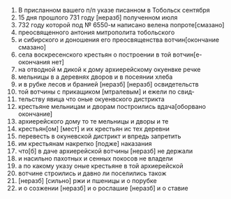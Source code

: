 
1. В присланном вашего п/п указе писанном в Тобольск сентября
2. 15 дня прошлого 731 году [неразб] полученном июля
3. 732 году которой под № 6550-м написано велена попроте[смазано]
4. преосвященного антония митрополита тобольского
5. и сибирского и доношения его преосвященства вотчин[окончание смазано]
6. села воскресенского крестьян о построении в той вотчин[е- окончания нет]
7. на отводной м дикой к дому архиерейскому окуенвке речке
8. мельницы в а деревнях дворов и в посеянии хлеба
9. и в рубке лесов и бранией [неразб] [неразб] освидетельств
10. той вотчины с прикащиком [мтралевым] и ежели по свид-
11. тельству явица что оные окуенвского дистрикта
12. крестьяне мельницам и дворам построились вдача[оборвано окончание]
13. архиерейского дому то те мельницы и дворы и те
14. крестьян[ом] [мест] и их крестьян ис тех деревни
15. перевесть в окуневской дистрикт и впредь запретить
16. им крестьянам накрепко [подже] наказания
17. что[б] в даче архиерейской вотчины [неразб] не держали
18. и насильно пахотных и сенных покосов не владели
19. а по какому указу оные крестьяне в той архиерейской
20. вотчине строились и давно ли поселились також
21. [неразб] [сильно] ржи и пшеницы и о порубке
22. и о созжении [неразб] и о рослашие [неразб] и о ставие